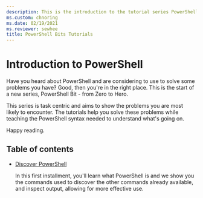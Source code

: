 ```yaml
---
description: This is the introduction to the tutorial series PowerShell Bit. Learn PowerShell, a little bit a time.
ms.custom: chnoring
ms.date: 02/19/2021
ms.reviewer: sewhee
title: PowerShell Bits Tutorials
---
```


# Introduction to PowerShell

Have you heard about PowerShell and are considering to use to solve some problems you have? Good,
then you're in the right place. This is the start of a new series, PowerShell Bit - from Zero to
Hero.

This series is task centric and aims to show the problems you are most likely to encounter. The
tutorials help you solve these problems while teaching the PowerShell syntax needed to understand
what's going on.

Happy reading.

## Table of contents

- [Discover PowerShell](./01-discover-powershell.md)

  In this first installment, you'll learn what PowerShell is and we show you the commands used to
  discover the other commands already available, and inspect output, allowing for more effective
  use.
